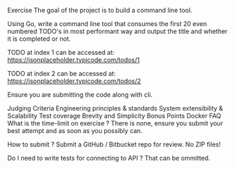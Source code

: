 Exercise
The goal of the project is to build a command line tool.

Using Go, write a command line tool that consumes the first 20 even numbered TODO's in most performant way and output the title and whether it is completed or not.

TODO at index 1 can be accessed at: https://jsonplaceholder.typicode.com/todos/1

TODO at index 2 can be accessed at: https://jsonplaceholder.typicode.com/todos/2

Ensure you are submitting the code along with cli.

Judging Criteria
Engineering principles & standards
System extensibility & Scalability
Test coverage
Brevity and Simplicity
Bonus Points
Docker
FAQ
What is the time-limit on exercise ?
There is none, ensure you submit your best attempt and as soon as you possibly can.

How to submit ?
Submit a GitHub / Bitbucket repo for review. No ZIP files!

Do I need to write tests for connecting to API ?
That can be ommitted.

